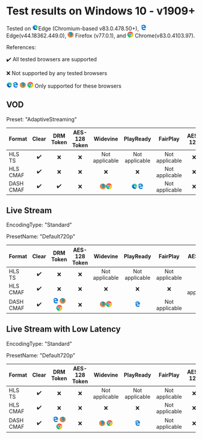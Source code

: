 # Test results on Windows 10 - v1909+

Tested on ![newedge](../../icons/edge-new.png)Edge (Chromium-based v83.0.478.50+), ![edge](../../icons/edge.png)Edge(v44.18362.449.0), ![firefox](../../icons/firefox.png) Firefox (v77.0.1), and  ![chrome](../../icons/chrome.png) Chrome(v83.0.4103.97).

References: 

✔️ All tested browsers are supported 

❌ Not supported by any tested browsers

![edge](../../icons/edge-new.png)![edge](../../icons/edge.png) ![firefox](../../icons/firefox.png) ![chrome](../../icons/chrome.png) Only supported for these browsers

## VOD

Preset: "AdaptiveStreaming"

| Format | Clear | DRM Token | AES-128 Token | Widevine | PlayReady | FairPlay | AES-128 | Sidecar captions |
| --------- | :---: | :---: | :----------------------------------------------------------: | :----------------------------------------------------------: | :------: | :----------------------------------------------------------: | :------: | :------: |
| HLS TS    | ✔️ | ❌ | ❌ | Not applicable | Not applicable | Not applicable| ❌ | ✔️ |
| HLS CMAF  | ✔️ | ❌ | ❌ | ❌ | ❌ | Not applicable | ❌ | ✔️ |
| DASH CMAF | ✔️ | ✔️ | ❌ | ![firefox](../../icons/firefox.png)![chrome](../../icons/chrome.png) | ![edge](../../icons/edge-new.png)![edge](../../icons/edge.png) | Not applicable | ❌ | ✔️ |

## Live Stream

EncodingType: "Standard"

PresetName: "Default720p"

| Format | Clear | DRM Token | AES-128 Token | Widevine | PlayReady | FairPlay | AES-128 | Live Transcription |
| --------- | :---: | :---: | :----------------------------------------------------------: | :----------------------------------------------------------: | :------: | :----------------------------------------------------------: | :------: | :------: |
| HLS TS    | ✔️ | ❌ | ❌ | Not applicable | Not applicable | Not applicable| ❌ | ❌ |
| HLS CMAF  | ✔️ | ❌ | ❌ | ❌ | ❌ | ❌ |Not applicable | ❌ | ❌ |
| DASH CMAF | ✔️ | ![edge](../../icons/edge.png) ![firefox](../../icons/firefox.png) ![chrome](../../icons/chrome.png) | ❌ | ![firefox](../../icons/firefox.png)![chrome](../../icons/chrome.png) | ![edge](../../icons/edge.png) | Not applicable | ❌ | ✔️ |

## Live Stream with Low Latency

EncodingType: "Standard"

PresetName: "Default720p"

| Format | Clear | DRM Token | AES-128 Token | Widevine | PlayReady | FairPlay | AES-128 |
| --------- | :---: | :---: | :----------------------------------------------------------: | :----------------------------------------------------------: | :------: | :----------------------------------------------------------: | :----------------------------------------------------------: |
| HLS TS    | ✔️ | ❌ | ❌ | Not applicable | Not applicable | Not applicable| ❌ | ✔️ |
| HLS CMAF  | ✔️ | ❌ | ❌ | ❌ | ❌ |Not applicable | ❌ | ❌ |
| DASH CMAF | ✔️ | ![edge](../../icons/edge.png) ![firefox](../../icons/firefox.png) ![chrome](../../icons/chrome.png) | ❌ | ![firefox](../../icons/firefox.png) ![chrome](../../icons/chrome.png) | ![edge](../../icons/edge.png) | Not applicable | ❌ |
